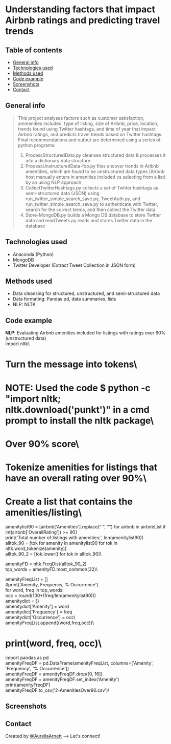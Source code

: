 # Understanding factors that impact Airbnb ratings and predicting travel trends

## Table of contents
* [General info](#general-info)
* [Technologies used](#technologies-used)
* [Methods used](#methods-used)
* [Code example](code-example)
* [Screenshots](#screenshots)
* [Contact](#contact)

## General info
> This project analyses factors such as customer satisfaction, ammenities included, type of listing, size of Aribnb, price, location, trends found using Twitter hashtags, and time of year that impact Airbnb ratings, and predicts travel trends based on Twitter hashtags. Final recommendations and output are determined using a series of python programs:
> 1. ProcessStructuredData.py cleanses structured data & processes it into a dictionary data structure
> 2. ProcessUnstructuredData-foo.py files uncover trends in Aribnb amentities, which are found to be unstructured data types (Airbnb host manually enters in amenities included vs selecting from a list) by an using NLP approach
> 3. CollectTwitterHashtags.py collects a set of Twitter hashtags as semi-structured data (JSON) using run_twitter_simple_search_save.py, TweetAuth.py, and run_twitter_simple_search_save.py to authenticate with Twitter, search for the correct terms, and then collect the Twitter data  
> 4. Store-MongoDB.py builds a Mongo DB database to store Twitter data and readTweets.py reads and stores Twitter data in the database

## Technologies used
* Anaconda (Python)
* MongoDB
* Twitter Developer (Extract Tweet Collection in JSON form)

## Methods used
* Data cleansing for structured, unstructured, and semi-structured data
* Data formating: Pandas pd, data summaries, lists
* NLP: NLTK

## Code example
**NLP**: Evaluating Airbnb amenities included for listings with ratings over 90% (unstructured data)\
import nltk\
# Turn the message into tokens\
# NOTE: Used the code $ python -c "import nltk; nltk.download('punkt')" in a cmd prompt to install the nltk package\

# Over 90% score\
# Tokenize amenities for listings that have an overall rating over 90%\
# Create a list that contains the amenities/listing\

amenitylist90 = [airbnb['Amenities'].replace(" ", "") for airbnb in airbnbList if int(airbnb['OverallRating']) >= 90]\
print('Total number of listings with amenities:', len(amenitylist90))\
alltok_90 = [tok for amenity in amenitylist90 for tok in nltk.word_tokenize(amenity)]\
alltok_90_2 = [tok.lower() for tok in alltok_90]\

amenityFD = nltk.FreqDist(alltok_90_2)\
top_words = amenityFD.most_common(32)\

amenityFreqList = []\
#print('Amenity, Frequency, % Occurrence')\
for word, freq in top_words:\
   occ = round(100*(freq/len(amenitylist90)))\
   amenitydict = {}\
   amenitydict['Amenity'] = word\
   amenitydict['Frequency'] = freq\
   amenitydict['Occurrence'] = occ\\\
   amenityFreqList.append((word,freq,occ))\
#   print(word, freq, occ)\


import pandas as pd\
amenityFreqDF = pd.DataFrame(amenityFreqList, columns=['Amenity', 'Frequency', '% Occurrence'])\
amenityFreqDF = amenityFreqDF.drop([0, 16])\
amenityFreqDF = amenityFreqDF.set_index('Amenity')\
print(amenityFreqDF)\
amenityFreqDF.to_csv('2-AmenitiesOver90.csv')\


## Screenshots


## Contact
Created by [@AureliaArnett](https://twitter.com/AureliaArnett) --> Let's connect!
